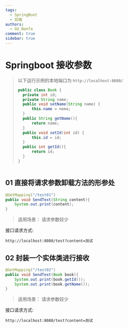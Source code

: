 ```yaml
---
tags:
  - SpringBoot
  - 后端
authors:
  - GU_Nanfa
comment: true
sidebar: true
---
```

# Springboot 接收参数
>以下运行示例的本地端口为 `http://localhost:8080/`
>``` java
>public class Book {
>	private int id;
>	private String name;
>	public void setName(String name) {
>		this.name = nema;
>	}
>	public String getName(){
>		return name;
>	}
>	public void setId(int id) {
>		this.id = id;
>	}
>	public int getId(){
>		return id;
>	}
>}
>```
```
```
## 01 直接将请求参数卸载方法的形参处
```Java
@GetMapping("/test01")
public void SendText(String content){
	System.out.print(content);
}
```
> 适用场景：
> 请求参数较少

接口请求方式:
``` http
http://localhost:8080/test?content=测试
```

## 02 封装一个实体类进行接收
```Java
@GetMapping("/test02")
public void SendText(Book book){
	System.out.print(book.getId());
	System.out.print(book.getName());
}
```
> 适用场景：
> 请求参数较少

接口请求方式:
``` http
http://localhost:8080/test?content=测试
```
